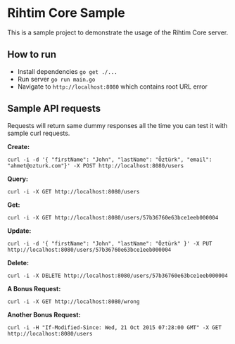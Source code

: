 # Rihtim Core Sample

This is a sample project to demonstrate the usage of the Rihtim Core server.


## How to run

* Install dependencies `go get ./...`
* Run server `go run main.go`
* Navigate to `http://localhost:8080` which contains root URL error


## Sample API requests

Requests will return same dummy responses all the time you can test it with sample curl requests.

**Create:**

`curl -i -d '{ "firstName": "John", "lastName": "Öztürk", "email": "ahmet@ozturk.com"}' -X POST http://localhost:8080/users`

**Query:**

`curl -i -X GET http://localhost:8080/users`

**Get:**

`curl -i -X GET http://localhost:8080/users/57b36760e63bce1eeb000004`

**Update:**

`curl -i -d '{ "firstName": "John", "lastName": "Öztürk" }' -X PUT http://localhost:8080/users/57b36760e63bce1eeb000004`

**Delete:**

`curl -i -X DELETE http://localhost:8080/users/57b36760e63bce1eeb000004`

**A Bonus Request:**

`curl -i -X GET http://localhost:8080/wrong`

**Another Bonus Request:**

`curl -i -H "If-Modified-Since: Wed, 21 Oct 2015 07:28:00 GMT" -X GET http://localhost:8080/users`
